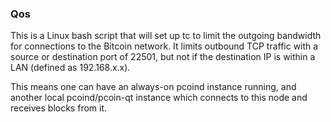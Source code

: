 ### Qos ###

This is a Linux bash script that will set up tc to limit the outgoing bandwidth for connections to the Bitcoin network. It limits outbound TCP traffic with a source or destination port of 22501, but not if the destination IP is within a LAN (defined as 192.168.x.x).

This means one can have an always-on pcoind instance running, and another local pcoind/pcoin-qt instance which connects to this node and receives blocks from it.
